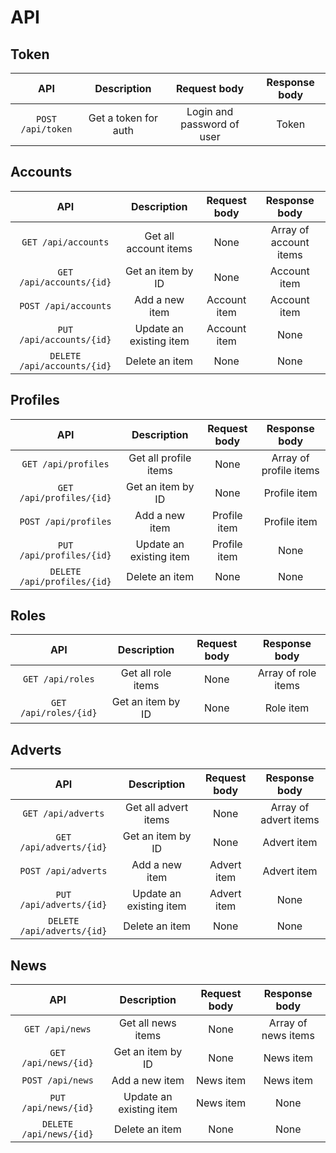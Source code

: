 # API

## Token
| API                        | Description              | Request body                    | Response body         |
|:--------------------------:|:------------------------:|:-------------------------------:|:---------------------:|
| `POST /api/token`          | Get a token for auth     |  Login and password of user     | Token                 |

## Accounts
| API                         | Description              | Request body  | Response body            |
|:---------------------------:|:------------------------:|:-------------:|:------------------------:|
| `GET /api/accounts`         | Get all account items    |  None         | Array of account items   |
| `GET /api/accounts/{id}`    | Get an item by ID        |  None         | Account item             |
| `POST /api/accounts`        | Add a new item           |  Account item | Account item             |
| `PUT /api/accounts/{id}`    | Update an existing item  |  Account item | None                     |
| `DELETE /api/accounts/{id}` | Delete an item           |  None         | None                     |

## Profiles
| API                         | Description              | Request body  | Response body            |
|:---------------------------:|:------------------------:|:-------------:|:------------------------:|
| `GET /api/profiles`         | Get all profile items    |  None         | Array of profile items   |
| `GET /api/profiles/{id}`    | Get an item by ID        |  None         | Profile item             |
| `POST /api/profiles`        | Add a new item           |  Profile item | Profile item             |
| `PUT /api/profiles/{id}`    | Update an existing item  |  Profile item | None                     |
| `DELETE /api/profiles/{id}` | Delete an item           |  None         | None                     |

## Roles
| API                         | Description              | Request body  | Response body            |
|:---------------------------:|:------------------------:|:-------------:|:------------------------:|
| `GET /api/roles`            | Get all role items       |  None         | Array of role items      |
| `GET /api/roles/{id}`       | Get an item by ID        |  None         | Role item                |

## Adverts
| API                        | Description              | Request body  | Response body         |
|:--------------------------:|:------------------------:|:-------------:|:---------------------:|
| `GET /api/adverts`         | Get all advert items     |  None         | Array of advert items |
| `GET /api/adverts/{id}`    | Get an item by ID        |  None         | Advert item           |
| `POST /api/adverts`        | Add a new item           |  Advert item  | Advert item           |
| `PUT /api/adverts/{id}`    | Update an existing item  |  Advert item  | None                  |
| `DELETE /api/adverts/{id}` | Delete an item           |  None         | None                  |

## News
| API                        | Description              | Request body  | Response body         |
|:--------------------------:|:------------------------:|:-------------:|:---------------------:|
| `GET /api/news`            | Get all news items       |  None         | Array of news items   |
| `GET /api/news/{id}`       | Get an item by ID        |  None         | News item             |
| `POST /api/news`           | Add a new item           |  News item    | News item             |
| `PUT /api/news/{id}`       | Update an existing item  |  News item    | None                  |
| `DELETE /api/news/{id}`    | Delete an item           |  None         | None                  |
